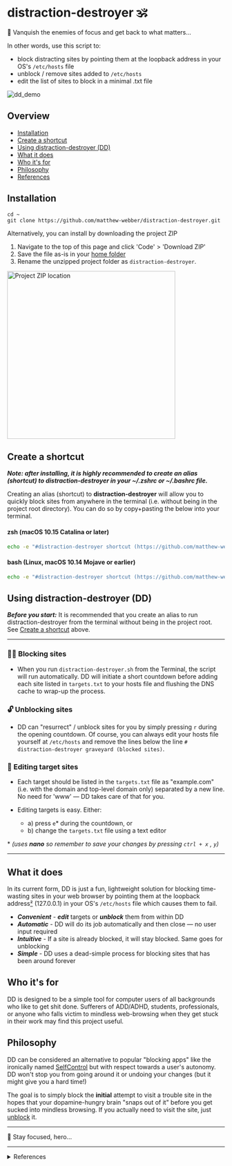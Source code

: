 # distraction-destroyer 🕉

🐲 Vanquish the enemies of focus and get back to what matters...

In other words, use this script to:
* block distracting sites by pointing them at the loopback address in your OS's ```/etc/hosts``` file
* unblock / remove sites added to ```/etc/hosts```
* edit the list of sites to block in a minimal .txt file

![dd_demo](https://user-images.githubusercontent.com/37313243/135770532-f3fa0213-f5f9-4ae9-b766-0edd2dd032c4.gif)
 
## Overview

* [Installation](#installation)
* [Create a shortcut](#create-a-shortcut)
* [Using distraction-destroyer (DD)](#using-distraction-destroyer-dd)
* [What it does](#what-it-does)
* [Who it's for](#who-its-for)
* [Philosophy](#philosophy)
* [References](#references)

## Installation

```
cd ~
git clone https://github.com/matthew-webber/distraction-destroyer.git
```

Alternatively, you can install by downloading the project ZIP

1. Navigate to the top of this page and click 'Code' > 'Download ZIP'
2. Save the file as-is in your [home folder](https://nektony.com/blog/mac-home-folder#1)
3. Rename the unzipped project folder as ```distraction-destroyer```.
<img width="389" alt="Project ZIP location" src="https://user-images.githubusercontent.com/37313243/135775500-eb61acd0-5771-448c-92f2-5d13a3b31986.png">

## Create a shortcut

_**Note: after installing, it is highly recommended to create an alias (shortcut) to distraction-destroyer in your ~/.zshrc or ~/.bashrc file.**_

Creating an alias (shortcut) to **distraction-destroyer** will allow you to quickly block sites from anywhere in the terminal (i.e. without being in the project root directory).  You can do so by copy+pasting the below into your terminal.

#### zsh (macOS 10.15 Catalina or later)
```zsh
echo -e "#distraction-destroyer shortcut (https://github.com/matthew-webber/distraction-destroyer)\nalias distraction-destroyer='sudo ~/distraction-destroyer/distraction-destroyer.sh'" >> ~/.zshrc && zsh
```

#### bash (Linux, macOS 10.14 Mojave or earlier)
```bash
echo -e "#distraction-destroyer shortcut (https://github.com/matthew-webber/distraction-destroyer)\nalias distraction-destroyer='sudo ~/distraction-destroyer/distraction-destroyer.sh'" >> ~/.bashrc && bash
```

## Using distraction-destroyer (DD)

_**Before you start:**_ It is recommended that you create an alias to run distraction-destroyer from the terminal without being in the project root.  See [Create a shortcut](#create-a-shortcut) above.

---
### 🙅‍♂️ Blocking sites

* When you run ```distraction-destroyer.sh``` from the Terminal, the script will run automatically.  DD will initiate a short countdown before adding each site listed in ```targets.txt``` to your hosts file and flushing the DNS cache to wrap-up the process.

### 🔓 Unblocking sites

* DD can "resurrect" / unblock sites for you by simply pressing ```r``` during the opening countdown.  Of course, you can always edit your hosts file yourself at ```/etc/hosts``` and remove the lines below the line ```# distraction-destroyer graveyard (blocked sites)```.

### 📝 Editing target sites

* Each target should be listed in the ```targets.txt``` file as "example.com" (i.e. with the domain and top-level domain only) separated by a new line.  No need for 'www' — DD takes care of that for you. 

* Editing targets is easy.  Either:
  * a) press ```e```* during the countdown, or
  * b) change the ```targets.txt``` file using a text editor

\* _(uses **nano** so remember to save your changes by pressing ```ctrl + x``` , ```y```)_

---

## What it does

In its current form, DD is just a fun, lightweight solution for blocking time-wasting sites in your web browser by pointing them at the loopback address[²](#ref2) (127.0.0.1) in your OS's ```/etc/hosts``` file which causes them to fail.

* ***Convenient*** - ***edit*** targets or ***unblock*** them from within DD
* ***Automatic*** - DD will do its job automatically and then close — no user input required
* ***Intuitive*** - If a site is already blocked, it will stay blocked.  Same goes for unblocking
* ***Simple*** - DD uses a dead-simple process for blocking sites that has been around forever

## Who it's for

DD is designed to be a simple tool for computer users of all backgrounds who like to get shit done.  Sufferers of ADD/ADHD, students, professionals, or anyone who falls victim to mindless web-browsing when they get stuck in their work may find this project useful.

## Philosophy

DD can be considered an alternative to popular "blocking apps" like the ironically named [SelfControl](https://github.com/SelfControlApp/selfcontrol) but with respect towards a user's autonomy.  DD won't stop you from going around it or undoing your changes (but it might give you a hard time!)

The goal is to simply block the **initial** attempt to visit a trouble site in the hopes that your dopamine-hungry brain "snaps out of it" before you get sucked into mindless browsing.  If you actually need to visit the site, just [unblock](#unblocking-sites) it.



---

🐲 Stay focused, hero...

---

<details>
<summary id="references">References</summary>
<p>
 
 * ¹ Hosts file (from Wikipedia):

> The hosts file is one of several system facilities that assists in addressing network nodes in a computer network. It is a common part of an operating system's Internet Protocol (IP) implementation, and serves the function of translating human-friendly hostnames into numeric protocol addresses, called IP addresses, that identify and locate a host in an IP network.

* ² <a name="ref2" href="https://en.wikipedia.org/wiki/Localhost">Loopback address</a>

</p>
</details>  
